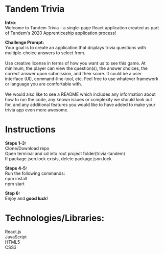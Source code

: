 # Tandem Trivia

**Intro**:<br/>
Welcome to Tandem Trivia - a single-page React application created as part of Tandem's 2020 Apprenticeship application process!

**Challenge Prompt:** <br/>
Your goal is to create an application that displays trivia questions with multiple-choice answers to select from. <br/><br/>
Use creative license in terms of how you want us to see this game. At minimum, the player can view the question(s), the answer choices, the correct answer upon submission, and their score. It could be a user interface (UI), command-line-tool, etc. Feel free to use whatever framework or language you are comfortable with. <br/><br/>
We would also like to see a README which includes any information about how to run the code, any known issues or complexity we should look out for, and any additional features you would like to have added to make your trivia app even more awesome.

# Instructions

**Steps 1-3:**<br>
Clone/Download repo<br>
Open terminal and cd into root project folder(trivia-tandem)<br>
If package.json.lock exists, delete package.json.lock

**Steps 4-5:**<br>
Run the following commands:<br>
    npm install<br>
    npm start

**Step 6:**<br/>
Enjoy and **good luck**!

# Technologies/Libraries:

React.js<br>
JavaScript<br>
HTML5<br>
CSS3
